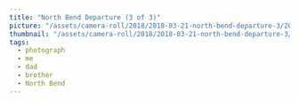 ```yaml
---
title: "North Bend Departure (3 of 3)"
picture: "/assets/camera-roll/2018/2018-03-21-north-bend-departure-3/20180321_223758702_iOS.jpg"
thumbnail: "/assets/camera-roll/2018/2018-03-21-north-bend-departure-3/20180321_223758702_iOS-thumbnail.jpg"
tags:
  - photograph
  - me
  - dad
  - brother
  - North Bend
---
```

